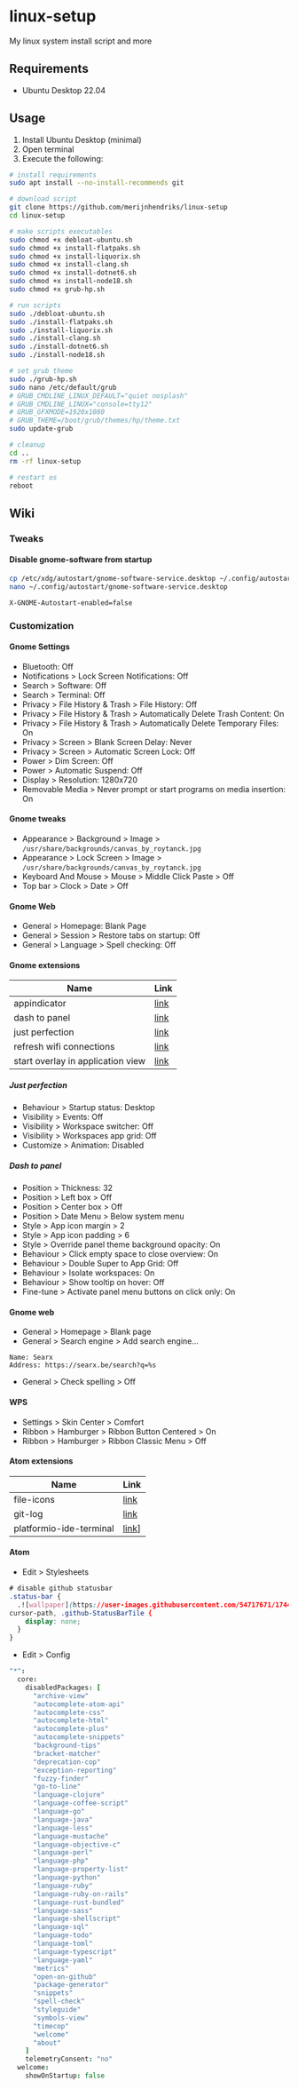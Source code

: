 # linux-setup

My linux system install script and more

## Requirements

- Ubuntu Desktop 22.04

## Usage

1. Install Ubuntu Desktop (minimal)
2. Open terminal
3. Execute the following:

```sh
# install requirements
sudo apt install --no-install-recommends git

# download script
git clone https://github.com/merijnhendriks/linux-setup
cd linux-setup

# make scripts executables
sudo chmod +x debloat-ubuntu.sh
sudo chmod +x install-flatpaks.sh
sudo chmod +x install-liquorix.sh
sudo chmod +x install-clang.sh
sudo chmod +x install-dotnet6.sh
sudo chmod +x install-node18.sh
sudo chmod +x grub-hp.sh

# run scripts
sudo ./debloat-ubuntu.sh
sudo ./install-flatpaks.sh
sudo ./install-liquorix.sh
sudo ./install-clang.sh
sudo ./install-dotnet6.sh
sudo ./install-node18.sh

# set grub theme
sudo ./grub-hp.sh
sudo nano /etc/default/grub
# GRUB_CMDLINE_LINUX_DEFAULT="quiet nosplash"
# GRUB_CMDLINE_LINUX="console=tty12"
# GRUB_GFXMODE=1920x1080
# GRUB_THEME=/boot/grub/themes/hp/theme.txt
sudo update-grub

# cleanup
cd ..
rm -rf linux-setup

# restart os
reboot
```

## Wiki

### Tweaks

#### Disable gnome-software from startup

```sh
cp /etc/xdg/autostart/gnome-software-service.desktop ~/.config/autostart
nano ~/.config/autostart/gnome-software-service.desktop 
```

```txt
X-GNOME-Autostart-enabled=false
```

### Customization

#### Gnome Settings

- Bluetooth: Off
- Notifications > Lock Screen Notifications: Off
- Search > Software: Off
- Search > Terminal: Off
- Privacy > File History & Trash > File History: Off
- Privacy > File History & Trash > Automatically Delete Trash Content: On
- Privacy > File History & Trash > Automatically Delete Temporary Files: On
- Privacy > Screen > Blank Screen Delay: Never
- Privacy > Screen > Automatic Screen Lock: Off
- Power > Dim Screen: Off
- Power > Automatic Suspend: Off
- Display > Resolution: 1280x720
- Removable Media > Never prompt or start programs on media insertion: On

#### Gnome tweaks

- Appearance > Background > Image > `/usr/share/backgrounds/canvas_by_roytanck.jpg`
- Appearance > Lock Screen > Image > `/usr/share/backgrounds/canvas_by_roytanck.jpg`
- Keyboard And Mouse > Mouse > Middle Click Paste > Off
- Top bar > Clock > Date > Off

#### Gnome Web

- General > Homepage: Blank Page
- General > Session > Restore tabs on startup: Off
- General > Language > Spell checking: Off

#### Gnome extensions

**Name**                          | **Link**
----------------------------------| -----------------------------------------------------------------------
appindicator                      | [link](https://extensions.gnome.org/extension/615/appindicator-support)
dash to panel                     | [link](https://extensions.gnome.org/extension/1160/dash-to-panel)
just perfection                   | [link](https://extensions.gnome.org/extension/3843/just-perfection)
refresh wifi connections          | [link](https://extensions.gnome.org/extension/905/refresh-wifi-connections)
start overlay in application view | [link](https://extensions.gnome.org/extension/5040/start-overlay-in-application-view)

##### Just perfection

- Behaviour > Startup status: Desktop
- Visibility > Events: Off
- Visibility > Workspace switcher: Off
- Visibility > Workspaces app grid: Off
- Customize > Animation: Disabled

##### Dash to panel

- Position > Thickness: 32
- Position > Left box > Off
- Position > Center box > Off
- Position > Date Menu > Below system menu
- Style > App icon margin > 2
- Style > App icon padding > 6
- Style > Override panel theme background opacity: On
- Behaviour > Click empty space to close overview: On
- Behaviour > Double Super to App Grid: Off
- Behaviour > Isolate workspaces: On
- Behaviour > Show tooltip on hover: Off
- Fine-tune > Activate panel menu buttons on click only: On

#### Gnome web

- General > Homepage > Blank page
- General > Search engine > Add search engine...

```
Name: Searx
Address: https://searx.be/search?q=%s
```

- General > Check spelling > Off

#### WPS

- Settings > Skin Center > Comfort
- Ribbon > Hamburger > Ribbon Button Centered > On
- Ribbon > Hamburger > Ribbon Classic Menu > Off

#### Atom extensions

**Name**                | **Link**
----------------------- | -----------------------------------------------------------------------
file-icons              | [link](https://atom.io/packages/file-icons)
git-log                 | [link](https://atom.io/packages/git-log)
platformio-ide-terminal | [link](https://atom.io/packages/platformio-ide-terminal)]

#### Atom

- Edit > Stylesheets

```css
# disable github statusbar
.status-bar {
  .![wallpaper](https://user-images.githubusercontent.com/54717671/174400642-c00ac3d4-32b3-421b-ab26-7d34994465b9.jpg)
cursor-path, .github-StatusBarTile {
    display: none;
  }
}
```

- Edit > Config

```cson
"*":
  core:
    disabledPackages: [
      "archive-view"
      "autocomplete-atom-api"
      "autocomplete-css"
      "autocomplete-html"
      "autocomplete-plus"
      "autocomplete-snippets"
      "background-tips"
      "bracket-matcher"
      "deprecation-cop"
      "exception-reporting"
      "fuzzy-finder"
      "go-to-line"
      "language-clojure"
      "language-coffee-script"
      "language-go"
      "language-java"
      "language-less"
      "language-mustache"
      "language-objective-c"
      "language-perl"
      "language-php"
      "language-property-list"
      "language-python"
      "language-ruby"
      "language-ruby-on-rails"
      "language-rust-bundled"
      "language-sass"
      "language-shellscript"
      "language-sql"
      "language-todo"
      "language-toml"
      "language-typescript"
      "language-yaml"
      "metrics"
      "open-on-github"
      "package-generator"
      "snippets"
      "spell-check"
      "styleguide"
      "symbols-view"
      "timecop"
      "welcome"
      "about"
    ]
    telemetryConsent: "no"
  welcome:
    showOnStartup: false
```
